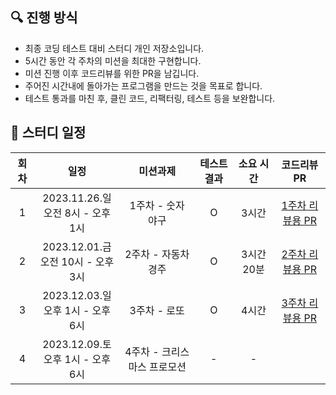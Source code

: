 ## 🔍 진행 방식

- 최종 코딩 테스트 대비 스터디 개인 저장소입니다.
- 5시간 동안 각 주차의 미션을 최대한 구현합니다.
- 미션 진행 이후 코드리뷰를 위한 PR을 남깁니다.
- 주어진 시간내에 돌아가는 프로그램을 만드는 것을 목표로 합니다.
- 테스트 통과를 마친 후, 클린 코드, 리팩터링, 테스트 등을 보완합니다.

## 📮 스터디 일정

| 회차 |                  일정                  |          미션과제           | 테스트 결과 | 소요 시간  |                                  코드리뷰 PR                                  |
| :--: | :------------------------------------: | :-------------------------: | :---------: | :--------: | :---------------------------------------------------------------------------: |
|  1   | 2023.11.26.일<br> 오전 8시 - 오후 1시  |      1주차 - 숫자 야구      |      O      |   3시간    | [1주차 리뷰용 PR](https://github.com/nincoding/practice-5hour-mission/pull/1) |
|  2   | 2023.12.01.금<br> 오전 10시 - 오후 3시 |     2주차 - 자동차 경주     |      O      | 3시간 20분 | [2주차 리뷰용 PR](https://github.com/nincoding/practice-5hour-mission/pull/2) |
|  3   | 2023.12.03.일<br> 오후 1시 - 오후 6시  |        3주차 - 로또         |      O      |   4시간    | [3주차 리뷰용 PR](https://github.com/nincoding/practice-5hour-mission/pull/3) |
|  4   | 2023.12.09.토<br> 오후 1시 - 오후 6시  | 4주차 - 크리스마스 프로모션 |      -      |     -      |                                                                               |
